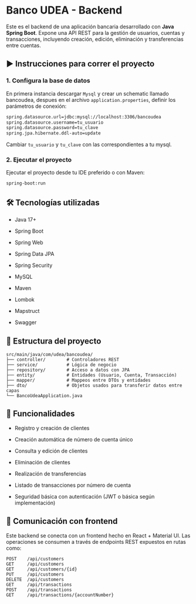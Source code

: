 # Banco UDEA - Backend

Este es el backend de una aplicación bancaria desarrollado con **Java Spring Boot**. Expone una API REST para la gestión de usuarios, cuentas y transacciones, incluyendo creación, edición, eliminación y transferencias entre cuentas.

## ▶️ Instrucciones para correr el proyecto

### 1. Configura la base de datos
En primera instancia descargar ```Mysql``` y crear un schematic llamado bancoudea, despues en el archivo ```application.properties```, definir los parámetros de conexión:

```bash
spring.datasource.url=jdbc:mysql://localhost:3306/bancoudea
spring.datasource.username=tu_usuario
spring.datasource.password=tu_clave
spring.jpa.hibernate.ddl-auto=update
```

Cambiar ```tu_usuario``` y ```tu_clave``` con las correspondientes a tu mysql.

### 2. Ejecutar el proyecto
Ejecutar el proyecto desde tu IDE preferido o con Maven:

```bash
spring-boot:run
```

## 🛠️ Tecnologías utilizadas
* Java 17+

* Spring Boot

* Spring Web

* Spring Data JPA

* Spring Security

* MySQL

* Maven

* Lombok

* Mapstruct

* Swagger

## 📁 Estructura del proyecto
```
src/main/java/com/udea/bancoudea/
├── controller/        # Controladores REST
├── service/           # Lógica de negocio
├── repository/        # Acceso a datos con JPA
├── entity/            # Entidades (Usuario, Cuenta, Transacción)
├── mapper/            # Mappeos entre DTOs y entidades
├── dto/               # Objetos usados para transferir datos entre capas            
└── BancoUdeaApplication.java
```

## 🔐 Funcionalidades
* Registro y creación de clientes

* Creación automática de número de cuenta único

* Consulta y edición de clientes

* Eliminación de clientes

* Realización de transferencias

* Listado de transacciones por número de cuenta

* Seguridad básica con autenticación (JWT o básica según implementación)

## 📡 Comunicación con frontend
Este backend se conecta con un frontend hecho en React + Material UI. Las operaciones se consumen a través de endpoints REST expuestos en rutas como:

```
POST    /api/customers
GET     /api/customers
GET     /api/customers/{id}
PUT     /api/customers
DELETE  /api/customers
GET     /api/transactions
POST    /api/transactions
GET     /api/transactions/{accountNumber}
```
